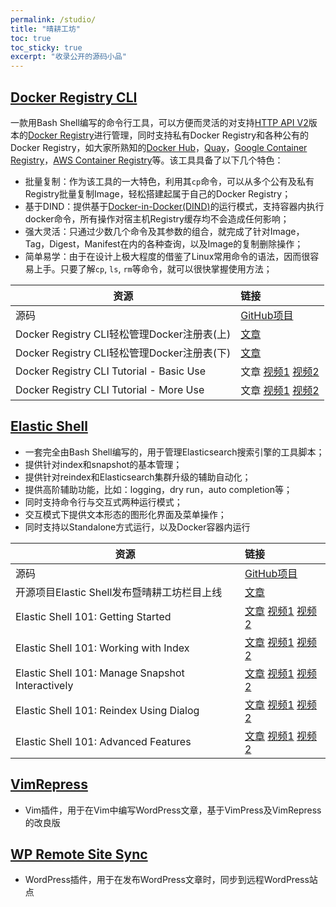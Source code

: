 ```yaml
---
permalink: /studio/
title: "晴耕工坊"
toc: true
toc_sticky: true
excerpt: "收录公开的源码小品"
---
```


## [Docker Registry CLI](https://github.com/morningspace/docker-registry-cli)

一款用Bash Shell编写的命令行工具，可以方便而灵活的对支持[HTTP API V2](https://docs.docker.com/registry/spec/api/)版本的[Docker Registry](https://docs.docker.com/registry/)进行管理，同时支持私有Docker Registry和各种公有的Docker Registry，如大家所熟知的[Docker Hub](https://hub.docker.com/)，[Quay](https://quay.io/)，[Google Container Registry](https://cloud.google.com/container-registry/)，[AWS Container Registry](https://aws.amazon.com/ecr/)等。该工具具备了以下几个特色：
* 批量复制：作为该工具的一大特色，利用其`cp`命令，可以从多个公有及私有Registry批量复制Image，轻松搭建起属于自己的Docker Registry；
* 基于DIND：提供基于[Docker-in-Docker(DIND)](https://github.com/jpetazzo/dind)的运行模式，支持容器内执行docker命令，所有操作对宿主机Registry缓存均不会造成任何影响；
* 强大灵活：只通过少数几个命令及其参数的组合，就完成了针对Image，Tag，Digest，Manifest在内的各种查询，以及Image的复制删除操作；
* 简单易学：由于在设计上极大程度的借鉴了Linux常用命令的语法，因而很容易上手。只要了解`cp`, `ls`, `rm`等命令，就可以很快掌握使用方法；

| 资源 	| 链接
| ---- 	|:----
| 源码 | [GitHub项目](https://github.com/morningspace/docker-registry-cli)
| Docker Registry CLI轻松管理Docker注册表(上) | [文章](/tech/use-docker-reg-cli-1/)
| Docker Registry CLI轻松管理Docker注册表(下) | [文章](/tech/use-docker-reg-cli-2/)
| Docker Registry CLI Tutorial - Basic Use | 文章 [视频1](https://v.youku.com/v_show/id_XNDE3ODk0NTk4MA==.html?f=52175776 "优酷自频道") [视频2](https://youtu.be/j_Bd4G5aGXA "YouTube Channel")
| Docker Registry CLI Tutorial - More Use  | 文章 [视频1](https://v.youku.com/v_show/id_XNDE5Nzk2OTA3Mg==.html?f=52175776 "优酷自频道") [视频2](https://youtu.be/wySn3fvtmdE "YouTube Channel")

## [Elastic Shell](https://github.com/morningspace/elastic-shell)

* 一套完全由Bash Shell编写的，用于管理Elasticsearch搜索引擎的工具脚本；
* 提供针对index和snapshot的基本管理；
* 提供针对reindex和Elasticsearch集群升级的辅助自动化；
* 提供高阶辅助功能，比如：logging，dry run，auto completion等；
* 同时支持命令行与交互式两种运行模式；
* 交互模式下提供文本形态的图形化界面及菜单操作；
* 同时支持以Standalone方式运行，以及Docker容器内运行

| 资源 	| 链接
| ---- 	|:----
| 源码 | [GitHub项目](https://github.com/morningspace/elastic-shell)
| 开源项目Elastic Shell发布暨晴耕工坊栏目上线 | [文章](/tech/elash-and-studio/)
| Elastic Shell 101: Getting Started | [文章](/tech/elash101-1/) [视频1](https://v.youku.com/v_show/id_XNDEwNjI0OTk2OA==.html?f=52133377 "优酷") [视频2](https://youtu.be/9r_RNz89SVw "YouTube")
| Elastic Shell 101: Working with Index | [文章](/tech/elash101-2/) [视频1](https://v.youku.com/v_show/id_XNDExNjc0OTU4NA==.html?f=52133377 "优酷") [视频2](https://youtu.be/nWX8miFbRPQ "YouTube")
| Elastic Shell 101: Manage Snapshot Interactively | [文章](/tech/elash101-3/) [视频1](https://v.youku.com/v_show/id_XNDEyODY2NTA3Mg==.html?f=52133377 "优酷") [视频2](https://youtu.be/_KwIkjoRQS8 "YouTube")
| Elastic Shell 101: Reindex Using Dialog | [文章](/tech/elash101-4/) [视频1](https://v.youku.com/v_show/id_XNDEzNTMwMTU5Ng==.html?f=52133377 "优酷") [视频2](https://youtu.be/ywgxY1h0PsA "YouTube")
| Elastic Shell 101: Advanced Features | [文章](/tech/elash101-5/) [视频1](https://v.youku.com/v_show/id_XNDE1NTQ1NjIwNA==.html?f=52133377 "优酷") [视频2](https://youtu.be/wc4CnChWxPE "YouTube")

## [VimRepress](https://github.com/morningspace/VimRepress)

* Vim插件，用于在Vim中编写WordPress文章，基于VimPress及VimRepress的改良版

## [WP Remote Site Sync](https://github.com/morningspace/wp-remote-site-sync)

* WordPress插件，用于在发布WordPress文章时，同步到远程WordPress站点
